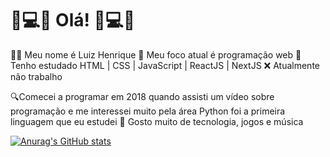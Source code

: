 # 👋💻📕 Olá! 🎵💻🎸

🙋‍♂️ Meu nome é Luiz Henrique
📍 Meu foco atual é programação web
📖 Tenho estudado HTML | CSS | JavaScript | ReactJS | NextJS
❌ Atualmente não trabalho

🔍Comecei a programar em 2018 quando assisti um vídeo
   sobre programação e me interessei muito pela área
   Python foi a primeira linguagem que eu estudei
📱 Gosto muito de tecnologia, jogos e música



[![Anurag's GitHub stats](https://github-readme-stats.vercel.app/api?username=LuizHenri16&theme=dracula&hide=contribs&hide_title=true)](https://github.com/LuizHenri16/github-readme-stats)
